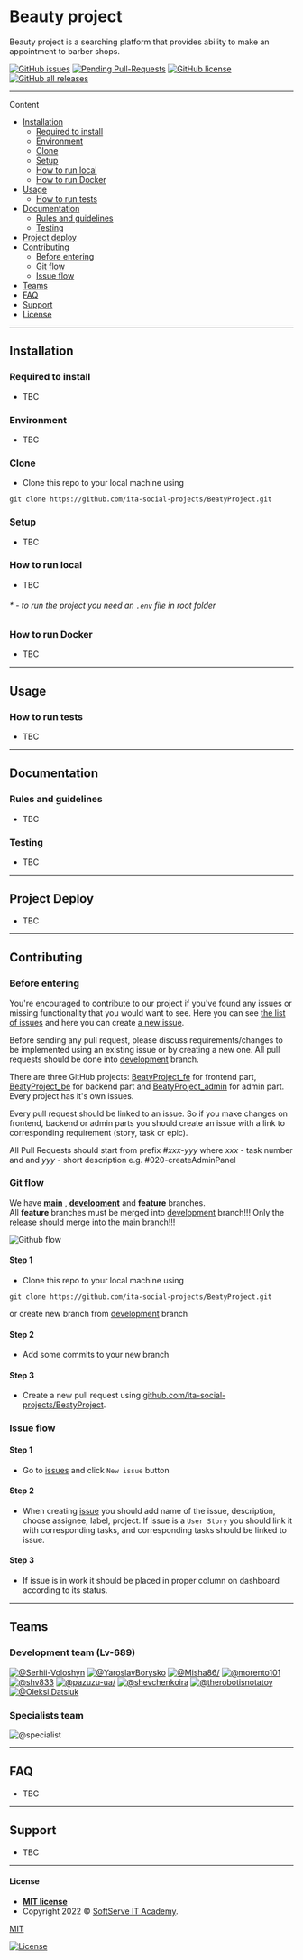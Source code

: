 
# Beauty project

Beauty project is a searching platform that provides ability to make an appointment to barber shops.

[![GitHub issues](https://img.shields.io/github/issues/ita-social-projects/BeatyProject)](https://github.com/ita-social-projects/BeatyProject/issues)
[![Pending Pull-Requests](https://img.shields.io/github/issues-pr/ita-social-projects/BeatyProject?style=flat-square)](https://github.com/ita-social-projects/BeatyProject/pulls)
[![GitHub license](https://img.shields.io/github/license/ita-social-projects/BeatyProject)](https://github.com/ita-social-projects/BeatyProject/blob/master/LICENSE)
[![GitHub all releases](https://img.shields.io/github/downloads/ita-social-projects/BeatyProject/total)](#)

---
Content
- [Installation](#Installation)
  - [Required to install](#Required-to-install)
  - [Environment](#Environment)
  - [Clone](#Clone)
  - [Setup](#Setup)
  - [How to run local](#How-to-run-local)
  - [How to run Docker](#How-to-run-Docker)
- [Usage](#Usage)
  - [How to run tests](#How-to-run-tests)
- [Documentation](#Documentation)
  - [Rules and guidelines](#Rules-and-guidelines)
  - [Testing](#Testing)
- [Project deploy](#project-deploy)
- [Contributing](#contributing)
  - [Before entering](#Before-entering)
  - [Git flow](#git-flow)
  - [Issue flow](#git-flow)
- [Teams](#Teams)
- [FAQ](#faq)
- [Support](#support)
- [License](#license)

----

## Installation

### Required to install

- TBC

### Environment

- TBC

### Clone

-  Clone this repo to your local machine using   
  ```
  git clone https://github.com/ita-social-projects/BeatyProject.git
  ```

### Setup

- TBC

### How to run local

- TBC

###### <a name="footnote">*</a> - to run the project you need an `.env` file in root folder

### How to run Docker

- TBC

----

## Usage

### How to run tests

- TBC

----

## Documentation

### Rules and guidelines

- TBC

### Testing

- TBC

---

## Project Deploy

- TBC

---

## Contributing

### Before entering

You're encouraged to contribute to our project if you've found any issues or missing functionality that you would want to see. Here you can see [the list of issues](https://github.com/ita-social-projects/BeatyProject/issues) and here you can create [a new issue](https://github.com/ita-social-projects/BeatyProject/issues/new/choose).

Before sending any pull request, please discuss requirements/changes to be implemented using an existing issue or by creating a new one. All pull requests should be done into [development](https://github.com/ita-social-projects/BeatyProject/tree/development) branch.

There are three GitHub projects: [BeatyProject_fe](https://github.com/ita-social-projects/BeatyProject) for frontend part, [BeatyProject_be](https://github.com/ita-social-projects/BeatyProject) for backend part and [BeatyProject_admin](https://github.com/ita-social-projects/BeatyProject) for admin part. Every project has it's own issues.

Every pull request should be linked to an issue. So if you make changes on frontend, backend or admin parts you should create an issue with a link to corresponding requirement (story, task or epic).

All Pull Requests should start from prefix _#xxx-yyy_ where _xxx_ - task number and and _yyy_ - short description
e.g. #020-createAdminPanel

### Git flow

We have **[main](https://github.com/ita-social-projects/BeatyProject/)** , **[development](https://github.com/ita-social-projects/BeatyProject/tree/development)** and **feature** branches.  
All **feature** branches must be merged into [development](https://github.com/ita-social-projects/BeatyProject/tree/development) branch!!!
Only the release should merge into the main branch!!!

![Github flow](<https://wac-cdn.atlassian.com/dam/jcr:b5259cce-6245-49f2-b89b-9871f9ee3fa4/03%20(2).svg?cdnVersion=1312>)

#### Step 1


-  Clone this repo to your local machine using   
  ```
  git clone https://github.com/ita-social-projects/BeatyProject.git
  ```
  or create new branch from [development](https://github.com/ita-social-projects/BeatyProject/tree/development) branch


#### Step 2

- Add some commits to your new branch

#### Step 3

- Create a new pull request using <a href="https://github.com/ita-social-projects/BeatyProject/compare/" target="_blank">github.com/ita-social-projects/BeatyProject</a>.


### Issue flow

#### Step 1

- Go to [issues](https://github.com/ita-social-projects/BeatyProject/issues) and click `New issue` button

#### Step 2

- When creating [issue](https://github.com/ita-social-projects/BeatyProject/issues/new/choose) you should add name of the issue, description, choose assignee, label, project. If issue is a `User Story` you should link it with corresponding tasks, and corresponding tasks should be linked to issue.

#### Step 3

- If issue is in work it should be placed in proper column on dashboard according to its status.

----

## Teams

### Development team (Lv-689)
[![@Serhii-Voloshyn](https://avatars.githubusercontent.com/u/78655017?v=4&s=200)](https://github.com/Serhii-Voloshyn)
[![@YaroslavBorysko](https://avatars.githubusercontent.com/u/91908798?v=4&s=200)](https://github.com/YaroslavBorysko)
[![@Misha86/](___&s=200)](https://github.com/Misha86/)
[![@morento101](https://avatars.githubusercontent.com/u/80165970?v=4&s=200)](https://github.com/morento101)
[![@shv833](https://avatars.githubusercontent.com/u/87500387?v=4&s=200)](https://github.com/shv833)
[![@pazuzu-ua/](___&s=200)](https://github.com/pazuzu-ua/)
[![@shevchenkoira](https://avatars.githubusercontent.com/u/90066496?v=4&s=200)](https://github.com/shevchenkoira)
[![@therobotisnotatoy](https://avatars.githubusercontent.com/u/91069898?v=4&s=200)](https://github.com/therobotisnotatoy)
[![@OleksiiDatsiuk](https://avatars.githubusercontent.com/u/47336461?v=4&s=200)](https://github.com/OleksiiDatsiuk)

### Specialists team

![@specialist](https://i.kym-cdn.com/entries/icons/original/000/016/546/hidethepainharold.jpg)

---

## FAQ

- TBC

---

## Support

- TBC

---

#### License

- **[MIT license](http://opensource.org/licenses/mit-license.php)**
- Copyright 2022 © <a href="https://softserve.academy/" target="_blank"> SoftServe IT Academy</a>.

[MIT](https://choosealicense.com/licenses/mit/)

[![License](http://img.shields.io/:license-mit-blue.svg?style=flat-square)](http://badges.mit-license.org)